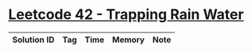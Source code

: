 # [Leetcode 42 - Trapping Rain Water](https://leetcode.com/problems/trapping-rain-water/)

| Solution ID | Tag | Time | Memory | Note |
| ----------- | --- | ---- | ------ | ---- |
